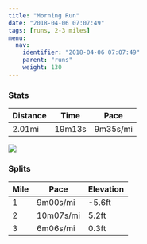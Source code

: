 ```yaml
---
title: "Morning Run"
date: "2018-04-06 07:07:49"
tags: [runs, 2-3 miles]
menu:
  nav:
    identifier: "2018-04-06 07:07:49"
    parent: "runs"
    weight: 130
---
```


### Stats

| Distance | Time | Pace |
|----------|------|------|
|2.01mi|19m13s|9m35s/mi|

<img src='https://maps.googleapis.com/maps/api/staticmap?maptype=roadmap&path=enc:ywjeIbjyLcCfDeAq@pCbBCnEzFrSv\`o@yJaO_DrElFtL_F{JbCqG{Pk_@uGeXyAsA~BmF&key=AIzaSyC1MId7bFpkLXNAaYhBSTb8jLyiSqzbDtM&size=800x800&markers=color:yellow|label:S|53.47213,-2.26482&markers=color:green|label:F|53.47243,-2.26453'>

### Splits

| Mile | Pace | Elevation |
|------|------|-----------|
|1|9m00s/mi|-5.6ft|
|2|10m07s/mi|5.2ft|
|3|6m06s/mi|0.3ft|
